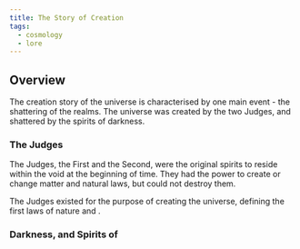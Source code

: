```yaml
---
title: The Story of Creation
tags:
  - cosmology
  - lore
---
```

## Overview
The creation story of the universe is characterised by one main event - the shattering of the realms. The universe was created by the two Judges, and shattered by the spirits of darkness.
### The Judges
The Judges, the First and the Second, were the original spirits to reside within the void at the beginning of time. They had the power to create or change matter and natural laws, but could not destroy them.

The Judges existed for the purpose of creating the universe, defining the first laws of nature and .
### Darkness, and Spirits of
